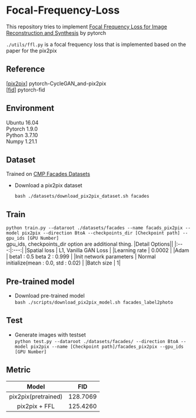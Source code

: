 # Focal-Frequency-Loss
This repository tries to implement [Focal Frequency Loss for Image Reconstruction and Synthesis](https://arxiv.org/abs/2012.12821) by pytorch

```./utils/ffl.py``` is a focal frequency loss that is implemented based on the paper for the pix2pix

## Reference
 [[pix2pix](https://github.com/junyanz/pytorch-CycleGAN-and-pix2pix)] pytorch-CycleGAN_and-pix2pix   
 [[fid](https://github.com/mseitzer/pytorch-fid)] pytorch-fid
 
## Environment
 Ubuntu 16.04   
 Pytorch 1.9.0   
 Python 3.7.10   
 Numpy 1.21.1   

## Dataset
 Trained on [CMP Facades Datasets](https://cmp.felk.cvut.cz/~tylecr1/facade/)    
 * Download a pix2pix dataset   
 
     ```        
     bash ./datasets/download_pix2pix_dataset.sh facades     
     ```
## Train
```python train.py --dataroot ./datasets/facades --name facads_pix2pix --model pix2pix --direction BtoA --checkpoints_dir [Checkpoint path] --gpu_ids [GPU Number]```   
gpu_ids, checkpoints_dir option are additional thing.
|Detail Options||
|:---:|:---:|
|Spatial loss | L1, Vanilla GAN Loss   |
|Learning rate | 0.0002   |
|Adam | beta1 : 0.5 beta 2 : 0.999   |
|Init network parameters | Normal initialize(mean : 0.0, std : 0.02)   |
|Batch size | 1|

## Pre-trained model   
* Download pre-trained model   
 ```bash ./scripts/download_pix2pix_model.sh facades_label2photo```   
 
## Test

* Generate images with testset   
```python test.py --dataroot ./datasets/facades/ --direction BtoA --model pix2pix --name [Checkpoint path]/facades_pix2pix --gpu_ids [GPU Number]```



## Metric
 | Model | FID |
 |:---:|:----:|
 | pix2pix(pretrained)| 128.7069 |
 | pix2pix + FFL | 125.4260 |
